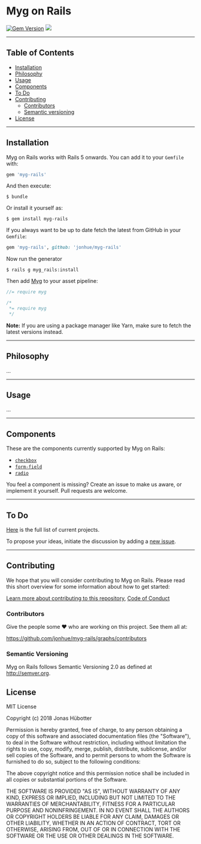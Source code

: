 # Myg on Rails

[![Gem Version](https://badge.fury.io/rb/myg-rails.svg)](https://badge.fury.io/rb/myg-rails) <img src="https://travis-ci.org/jonhue/myg-rails.svg?branch=master" />

---

## Table of Contents

* [Installation](#installation)
* [Philosophy](#philosophy)
* [Usage](#usage)
* [Components](#components)
* [To Do](#to-do)
* [Contributing](#contributing)
    * [Contributors](#contributors)
    * [Semantic versioning](#semantic-versioning)
* [License](#license)

---

## Installation

Myg on Rails works with Rails 5 onwards. You can add it to your `Gemfile` with:

```ruby
gem 'myg-rails'
```

And then execute:

    $ bundle

Or install it yourself as:

    $ gem install myg-rails

If you always want to be up to date fetch the latest from GitHub in your `Gemfile`:

```ruby
gem 'myg-rails', github: 'jonhue/myg-rails'
```

Now run the generator

    $ rails g myg_rails:install

Then add [Myg](https://github.com/jonhue/myg) to your asset pipeline:

```js
//= require myg
```
```css
/*
 *= require myg
 */
```

**Note:** If you are using a package manager like Yarn, make sure to fetch the latest versions instead.

---

## Philosophy

...

---

## Usage

...

---

## Components

These are the components currently supported by Myg on Rails:

* [`checkbox`](components/myg/checkbox.md)
* [`form-field`](components/myg/form-field.md)
* [`radio`](components/myg/radio.md)

You feel a component is missing? Create an issue to make us aware, or implement it yourself. Pull requests are welcome.

---

## To Do

[Here](https://github.com/jonhue/myg-rails/projects/1) is the full list of current projects.

To propose your ideas, initiate the discussion by adding a [new issue](https://github.com/jonhue/myg-rails/issues/new).

---

## Contributing

We hope that you will consider contributing to Myg on Rails. Please read this short overview for some information about how to get started:

[Learn more about contributing to this repository](CONTRIBUTING.md), [Code of Conduct](CODE_OF_CONDUCT.md)

### Contributors

Give the people some :heart: who are working on this project. See them all at:

https://github.com/jonhue/myg-rails/graphs/contributors

### Semantic Versioning

Myg on Rails follows Semantic Versioning 2.0 as defined at http://semver.org.

## License

MIT License

Copyright (c) 2018 Jonas Hübotter

Permission is hereby granted, free of charge, to any person obtaining a copy
of this software and associated documentation files (the "Software"), to deal
in the Software without restriction, including without limitation the rights
to use, copy, modify, merge, publish, distribute, sublicense, and/or sell
copies of the Software, and to permit persons to whom the Software is
furnished to do so, subject to the following conditions:

The above copyright notice and this permission notice shall be included in all
copies or substantial portions of the Software.

THE SOFTWARE IS PROVIDED "AS IS", WITHOUT WARRANTY OF ANY KIND, EXPRESS OR
IMPLIED, INCLUDING BUT NOT LIMITED TO THE WARRANTIES OF MERCHANTABILITY,
FITNESS FOR A PARTICULAR PURPOSE AND NONINFRINGEMENT. IN NO EVENT SHALL THE
AUTHORS OR COPYRIGHT HOLDERS BE LIABLE FOR ANY CLAIM, DAMAGES OR OTHER
LIABILITY, WHETHER IN AN ACTION OF CONTRACT, TORT OR OTHERWISE, ARISING FROM,
OUT OF OR IN CONNECTION WITH THE SOFTWARE OR THE USE OR OTHER DEALINGS IN THE
SOFTWARE.
